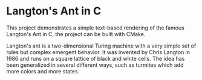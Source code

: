 # Langton's Ant in C

This project demonstrates a simple text-based rendering of the famous Langton's Ant in C, the project can be built with CMake.

Langton's ant is a two-dimensional Turing machine with a very simple set of rules but complex emergent behavior. It was invented by Chris Langton in 1986 and runs on a square lattice of black and white cells. The idea has been generalized in several different ways, such as turmites which add more colors and more states.
